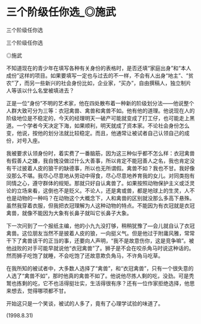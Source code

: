 # 三个阶级任你选_◎施武

三个阶级任你选

三个阶级任你选

◎施武

不知道现在的青少年在填写各种有关身份的表格时，是否还填“家庭出身”和“本人成份”这样的项目。如果要填写一定也与过去的不一样，不会有人出身“地主”、“贫农”了，而另一些新兴的社会身份比如，企业家，“买办”，自由撰稿人，独立制片人等该以什么名堂被填进去？

正是一位“身份”不明的艺术家，他在四处散布着一种新的阶级划分法——他说整个人群大致可分为三等：衣冠禽兽、禽兽和禽兽不如。他有他的道理。他说现在人的阶级地位是不稳定的，今天的经理明天一破产可能就变成了打工仔，也可能走上黑道。一个学者今天决定下海，如果顺利，明天就成了资本家。不论社会身份怎么变，他说，按他的划分法就比较稳定。而且，他通常让被试者自己认领自己的成份，对号入座。

我被要求认领身份时，着实费了一番脑筋，因为这三种似乎都不怎么样：衣冠禽兽有假善人之嫌，我自愧没做过什么大善事，所以肯定不能冠善人之名，我也肯定没有干过披着人皮的狼干的缺德事，所以也无所谓假。禽兽不如？我也不甘。我好像没那么不堪。我尽心尽意地从劳动中得食，尽心尽意地养育我的女儿。对同类抱有同情之心，遵守群体的规矩。那就只好自认禽兽了。如果按照动物保护主义或泛灵论的立场来看，这倒也不是贬义。不论人，还是禽或兽，都是地球上的生灵，人不也是动物的一种吗？在动物这个大概念下，人和禽兽的区别就没那么多高下悬殊。虽然我穿着衣服，但我把衣冠理解为人这种动物的特点。不能因为有衣冠就是衣冠禽兽，就像不能因为大象有长鼻子就叫它长鼻子大象。

下一次问到了一个报纸主编，他的小九九没打够，稍稍犹豫了—会儿就自认了衣冠禽兽。这位朋友当然不是披着人皮的狼，一向挺义气。但是他过于附庸风雅，常常干下了禽兽该干的正当的事，还要向人声明，“我不是故意伤你，这是竞争嘛”。被他战败的对手可能早就说他“衣冠禽兽”了。狮子是不会在咬杀角马时说这种话的。然而狮子吃饱了就睡，不会吃饱了还故意欺负角马，不许角马吃草。

在我所知的被试者中，大多数人选择了“禽兽”，和“衣冠禽兽”，只有一个很失意的人选了“禽兽不如”，那时他真的禽兽不如了。他说他尽拣人剩的吃，没劲。可是秃鹫也拣剩的吃，它不也活得挺壮实，生活得很有序？还有一位作家拒绝选择，他思来想去，觉得哪项都不甘。

开始这只是一个笑谈，被试的人多了，竟有了心理学试验的味道了。

(1998.8.31)